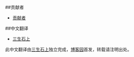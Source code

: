 ﻿##贡献者

- [贡献者](https://github.com/BonsaiDen/JavaScript-Garden/graphs/contributors)

##中文翻译
 - [三生石上][29]

此中文翻译由[三生石上][29]独立完成，[博客园][30]首发，转载请注明出处。

[1]: https://github.com/caio
[2]: https://github.com/blixt
[29]: http://sanshi.me/
[30]: http://cnblogs.com/sanshi/
